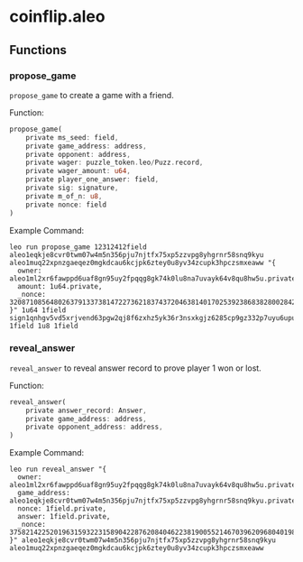 # coinflip.aleo
## Functions

### propose_game

`propose_game` to create a game with a friend.

Function:
```rust
propose_game(
    private ms_seed: field,
    private game_address: address,
    private opponent: address,
    private wager: puzzle_token.leo/Puzz.record,
    private wager_amount: u64,
    private player_one_answer: field,
    private sig: signature,
    private m_of_n: u8,
    private nonce: field
)
```

Example Command:
```
leo run propose_game 12312412field aleo1eqkje8cvr0twm07w4m5n356pju7njtfx75xp5zzvpg8yhgrnr58snq9kyu aleo1muq22xpnzgaeqez0mgkdcau6kcjpk6ztey0u8yv34zcupk3hpczsmxeaww "{
  owner: aleo1ml2xr6fawppd6uaf8gn95uy2fpqqg8gk74k0lu8na7uvayk64v8qu8hw5u.private,
  amount: 1u64.private,
  _nonce: 3208710856480263791337381472273621837437204638140170253923868382800284202059group.public
}" 1u64 1field sign1qnhgv5vd5xrjvend63pgw2qj8f6zxhz5yk36r3nsxkgjz6285cp9gz332p7uyu6upujg0f4qf4cyqqamp5hh6kfg2nxhyfkk3lkrvpxlam644zwcpzuhnjsc08k76c40xc23gzdpsx8fkzgz6c02qs89q93j76sqw5svpfpe4yqtpa9g6zwsqs6y3r5pfamwk89hjveu44mqzxzltvg 1field 1u8 1field
```

### reveal_answer

`reveal_answer` to reveal answer record to prove player 1 won or lost.

Function:
```rust
reveal_answer(
    private answer_record: Answer,
    private game_address: address,
    private opponent_address: address,
)
```

Example Command:


```
leo run reveal_answer "{
  owner: aleo1ml2xr6fawppd6uaf8gn95uy2fpqqg8gk74k0lu8na7uvayk64v8qu8hw5u.private,
  game_address: aleo1eqkje8cvr0twm07w4m5n356pju7njtfx75xp5zzvpg8yhgrnr58snq9kyu.private,
  nonce: 1field.private,
  answer: 1field.private,
  _nonce: 3758214225201963159322315890422876208404622381900552146703962096804019801163group.public
}" aleo1eqkje8cvr0twm07w4m5n356pju7njtfx75xp5zzvpg8yhgrnr58snq9kyu aleo1muq22xpnzgaeqez0mgkdcau6kcjpk6ztey0u8yv34zcupk3hpczsmxeaww
```
